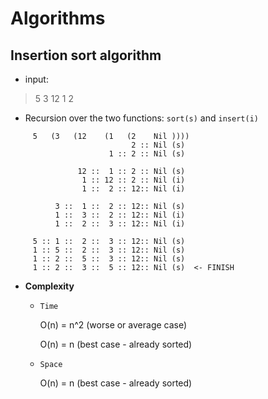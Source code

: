 # Algorithms

## Insertion sort algorithm

- input:

> 5  3   12  1  2

- Recursion over the two functions: `sort(s)` and `insert(i)`

```text
     5   (3   (12    (1   (2    Nil ))))
                           2 :: Nil (s)
                      1 :: 2 :: Nil (s)

               12 ::  1 :: 2 :: Nil (s)
                1 :: 12 :: 2 :: Nil (i)
                1 ::  2 :: 12:: Nil (i)

          3 ::  1 ::  2 :: 12:: Nil (s)
          1 ::  3 ::  2 :: 12:: Nil (i)
          1 ::  2 ::  3 :: 12:: Nil (i)

     5 :: 1 ::  2 ::  3 :: 12:: Nil (s)
     1 :: 5 ::  2 ::  3 :: 12:: Nil (s)
     1 :: 2 ::  5 ::  3 :: 12:: Nil (s)
     1 :: 2 ::  3 ::  5 :: 12:: Nil (s)  <- FINISH
```

- __Complexity__

  - `Time`

     O(n) = n^2 (worse or average case)

     O(n) = n   (best case - already sorted)

  - `Space`

     O(n) = n   (best case - already sorted)
